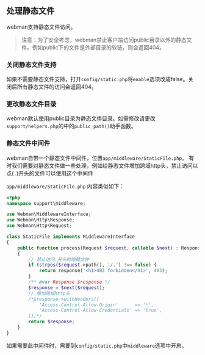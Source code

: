 ## 处理静态文件
webman支持静态文件访问。

> 注意：为了安全考虑，webman禁止客户端访问public目录以外的静态文件。例如public下的文件是外部目录的软链，则会返回404。

### 关闭静态文件支持
如果不需要静态文件支持，打开`config/static.php`将`enable`选项改成false。关闭后所有静态文件的访问会返回404。

### 更改静态文件目录
webman默认使用public目录为静态文件目录。如需修改请更改`support/helpers.php`的中的`public_path()`助手函数。

### 静态文件中间件
webman自带一个静态文件中间件，位置`app/middleware/StaticFile.php`。
有时我们需要对静态文件做一些处理，例如给静态文件增加跨域http头，禁止访问以点(`.`)开头的文件可以使用这个中间件

`app/middleware/StaticFile.php` 内容类似如下：
```php
<?php
namespace support\middleware;

use Webman\MiddlewareInterface;
use Webman\Http\Response;
use Webman\Http\Request;

class StaticFile implements MiddlewareInterface
{
    public function process(Request $request, callable $next) : Response
    {
        // 禁止访问.开头的隐藏文件
        if (strpos($request->path(), '/.') !== false) {
            return response('<h1>403 forbidden</h1>', 403);
        }
        /** @var Response $response */
        $response = $next($request);
        // 增加跨域http头
        /*$response->withHeaders([
            'Access-Control-Allow-Origin'      => '*',
            'Access-Control-Allow-Credentials' => 'true',
        ]);*/
        return $response;
    }
}
```
如果需要此中间件时，需要到`config/static.php`中`middleware`选项中开启。